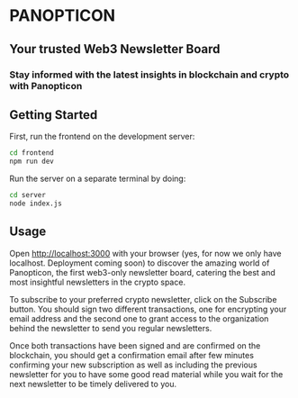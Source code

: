 # PANOPTICON
## Your trusted Web3 Newsletter Board
### Stay informed with the latest insights in blockchain and crypto with Panopticon


## Getting Started

First, run the frontend on the development server:

```bash
cd frontend
npm run dev
```

Run the server on a separate terminal by doing:

```bash
cd server
node index.js
```

## Usage

Open [http://localhost:3000](http://localhost:3000) with your browser (yes, for now we only have localhost. Deployment coming soon) to discover the amazing world of Panopticon, the first web3-only newsletter board, catering the best and most insightful newsletters in the crypto space.

To subscribe to your preferred crypto newsletter, click on the Subscribe button. You should sign two different transactions, one for encrypting your email address and the second one to grant access to the organization behind the newsletter to send you regular newsletters.

Once both transactions have been signed and are confirmed on the blockchain, you should get a confirmation email after few minutes confirming your new subscription as well as including the previous newsletter for you to have some good read material while you wait for the next newsletter to be timely delivered to you.
